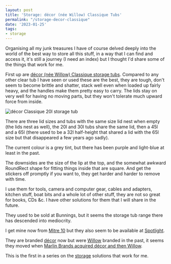 ```yaml
---
layout: post
title: 'Storage: décor (née Willow) Classique Tubs'
permalink: "/storage-decor-classique"
date: '2023-01-25'
tags:
- storage
---
```


Organising all my junk treasures I have of course delved deeply into the world of the best way to store all this stuff, in a way that I can find and access it, it's still a journey (I need an index) but I thought I'd share some of the things that work for me.

First up are [décor (née Willow) Classique storage tubs](https://www.decor.com.au/home-organisation/home-storage/). Compared to any other clear tub I have seen or used these are the best, they are tough, don't seem to become brittle and shatter, stack well even when loaded up fairly heavy, and the handles make them pretty easy to carry. The lids stay on very well for having no moving parts, but they won't tolerate much upward force from inside.

![décor Classique 20l storage tub](https://www.decor.com.au/wp-content/uploads/2023/03/311200-Classique-Storer-20L-Grey-1-550x487.jpg)

There are three lid sizes and tubs with the same size lid nest when empty (the lids nest as well), the 20l and 30l tubs share the same lid, then a 45l and a 65l (there used to be a 32l half-height that shared a lid with the 65l size but that disappeared a few years ago sadly).

The current colour is a grey tint, but there has been purple and light-blue at least in the past.

The downsides are the size of the lip at the top, and the somewhat awkward RoundRect shape for fitting things inside that are square. And get the stickers off promptly if you want to, they get harder and harder to remove with time.

I use them for tools, camera and computer gear, cables and adapters, kitchen stuff, boat bits and a whole lot of other stuff, they are not so great for books, CDs &c. I have other solutions for them that I will share in the future.

They used to be sold at Bunnings, but it seems the storage tub range there has descended into mediocrity.

I get mine now from [Mitre 10](https://www.mitre10.com.au/decor-classique-storage-container-grey) but they also seem to be available at [Spotlight](https://www.spotlightstores.com/search?text=decor%20classique).

They are branded [décor](https://www.decor.com.au/) now but were [Willow](https://www.willow.com.au) branded in the past, it seems they moved when [Marlin Brands acquired décor and then Willow](https://www.marlinbrands.com.au/story).

This is the first in a series on the [storage](/tag/storage/) solutions that work for me.

